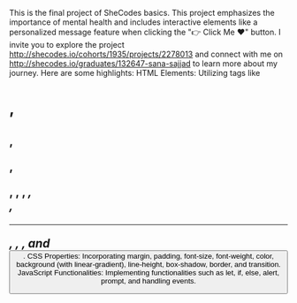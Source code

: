 This is the final project of SheCodes basics. This project emphasizes the importance of mental health and includes interactive elements like a personalized message feature when clicking the "👉 Click Me ❤️" button.
I invite you to explore the project http://shecodes.io/cohorts/1935/projects/2278013 and connect with me on http://shecodes.io/graduates/132647-sana-sajjad to learn more about my journey.
Here are some highlights:
HTML Elements: Utilizing tags like <h1>, <h2>, <p>, <div>, <span>, <strong>, <em>, <br>, <hr>, <a>, <img>, and <button>.
CSS Properties: Incorporating margin, padding, font-size, font-weight, color, background (with linear-gradient), line-height, box-shadow, border, and transition.
JavaScript Functionalities: Implementing functionalities such as let, if, else, alert, prompt, and handling events.
